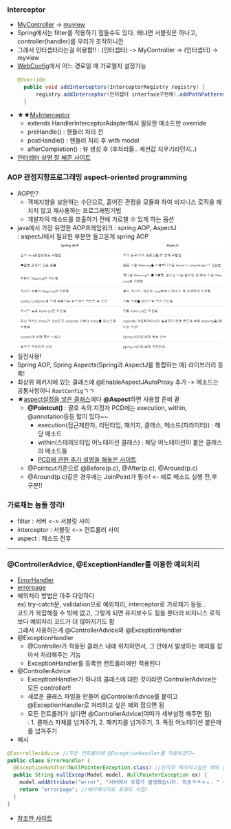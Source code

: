 ### Interceptor
- [MyController](../220901_hello/src/main/java/kr/co/greenart/controller/MyController.java) -> [myview](../220901_hello/src/main/webapp/WEB-INF/views/myview.jsp)
- Spring에서는 filter를 적용하기 힘들수도 있다. 왜냐면 서블릿은 하나고, controller(handler)를 우리가 조작하니깐
- 그래서 인터셉터라는걸 이용함!! : (인터셉터) -> MyController -> (인터셉터) -> myview
- [WebConfig](../220901_hello/src/main/java/kr/co/greenart/config/WebConfig.java)에서 어느 경로일 때 가로챌지 설정가능
  ```java
  @Override
	public void addInterceptors(InterceptorRegistry registry) {
		registry.addInterceptor(인터셉터 interface구현체).addPathPatterns("/어쩌고/**"); <- url경로쓰기
	}
  ```
- ★★[MyInterceptor](../220901_hello/src/main/java/kr/co/greenart/controller/MyInterceptor.java)
  - extends HandlerInterceptorAdapter해서 필요한 메소드만 override
  - preHandle() : 핸들러 처리 전
  - postHandle() : 핸들러 처리 후 with model
  - afterCompletion() : 뷰 생성 후 (후처리들.. 세션값 지우기라던지..)
- [인터셉터 설명 잘 해준 사이트](https://adg0609.tistory.com/25)

### AOP 관점지향프로그래밍 aspect-oriented programming
- AOP란?
  - 객체지향을 보완하는 수단으로, 흩어진 관점을 모듈화 하여 비지니스 로직을 헤치지 않고 재사용하는 프로그래밍기법
  - 개발자의 메소드를 호출하기 전에 가로챌 수 있게 하는 옵션
- java에서 가장 유명한 AOP프레임워크 : spring AOP, AspectJ  
  : aspectJ에서 필요한 부분만 들고온게 spring AOP  
  ![compareaop](.//img/compareaop.PNG)  
- 실전사용!
- Spring AOP, Spring Aspects(Spring과 AspectJ를 통합하는 애) 라이브러리 등록!
- 최상위 패키지에 있는 클래스에 @EnableAspectJAutoProxy 추가 -> 메소드는 공통사항이니 `RootConfig`ㄱㄱ
- ★[aspect설정을 넣은 클래스](../220901_hello/src/main/java/kr/co/greenart/aspect/MyAspect.java)에다 **@Aspect**하면 사용할 준비 끝
  - **@Pointcut()** : 괄호 속의 지정자 PCD에는 execution, within, @annotation등등 많이 있다~~ 
    -  execution(접근제한자, 리턴타입, 패키지, 클래스, 메소드(파라미터)) : 해당 메소드
    -  within(스테레오타입 어노테이션 클래스) : 해당 어노테이션이 붙은 클래스의 메소드들
    -  [PCD에 관한 추가 설명을 해놓은 사이트](https://gmoon92.github.io/spring/aop/2019/05/06/pointcut.html)
  - @Pointcut기준으로 @Before(p.c), @After(p.c), @Around(p.c)
  - @Around(p.c)같은 경우에는 JoinPoint가 필수! <- 얘로 메소드 실행 전,후 구분!! 

### 가로채는 놈들 정리!
- filter : 서버 <-> 서블릿 사이
- interceptor : 서블릿 <-> 컨트롤러 사이
- aspect : 메소드 전후

----

### @ControllerAdvice, @ExceptionHandler를 이용한 예외처리
- [ErrorHandler](../220901_hello/src/main/java/kr/co/greenart/controller/ErrorHandler.java)
- [errorpage](../220901_hello/src/main/webapp/WEB-INF/views/errorpage.jsp)
- 예외처리 방법은 아주 다양하다  
  ex) try-catch문, validation으로 예외처리, interceptor로 가로채기 등등..  
  코드가 복잡해질 수 밖에 없고, 그렇게 되면 유지보수도 힘들 뿐더러 비지니스 로직보다 예외처리 코드가 더 많아지기도 함  
  그래서 사용하는게 @ControllerAdvice와 @ExceptionHandler
- @ExceptionHandler
  - @Controller가 적용된 클래스 내에 위치하면서, 그 안에서 발생하는 예외를 잡아서 처리해주는 기능
  - ExceptionHandler를 등록한 컨트롤러에만 적용된다
- @ControllerAdvice
  - ExceptionHandler가 하나의 클래스에 대한 것이라면 ControllerAdvice는 모든 controller!!
  - 새로운 클래스 파일을 만들어 @ControllerAdvice를 붙이고 @ExceptionHandler로 처리하고 싶은 예외 잡으면 됨
  - 모든 컨트롤러가 싫다면 @ControllerAdvice(여따가 세부설정 해주면 됨)  
    : 1. 클래스 자체를 넘겨주기, 2. 패키지를 넘겨주기, 3. 특정 어노테이션 붙은애를 넘겨주기  
- 예시
```java
@ControllerAdvice //모든 컨트롤러에 @ExceptionHandler를 적용하겠다~
public class ErrorHandler {
  @ExceptionHandler(NullPointerException.class) //인자로 캐치하고싶은 예외 클래스 넣으면 됨. 쉼표로 여러개도 가능
  public String nullExcep(Model model, NullPointerException ex) {
    model.addAttribute("error", "서버에서 오류가 발생했습니다. 죄송ㅋㅋㅈㅅ. " + ex.getMessage());
    return "errorpage"; //에러페이지로 포워드 시킴!
  }
}
```
- [참조한 사이트](https://jeong-pro.tistory.com/195)
